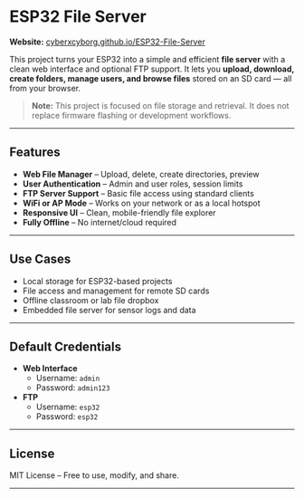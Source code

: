 # ESP32 File Server

**Website:** [cyberxcyborg.github.io/ESP32-File-Server](https://cyberxcyborg.github.io/ESP32-File-Server)

This project turns your ESP32 into a simple and efficient **file server** with a clean web interface and optional FTP support. It lets you **upload, download, create folders, manage users, and browse files** stored on an SD card — all from your browser.

> **Note:** This project is focused on file storage and retrieval. It does not replace firmware flashing or development workflows.

---

## Features

- **Web File Manager** – Upload, delete, create directories, preview
- **User Authentication** – Admin and user roles, session limits
- **FTP Server Support** – Basic file access using standard clients
- **WiFi or AP Mode** – Works on your network or as a local hotspot
- **Responsive UI** – Clean, mobile-friendly file explorer
- **Fully Offline** – No internet/cloud required

---

## Use Cases

- Local storage for ESP32-based projects
- File access and management for remote SD cards
- Offline classroom or lab file dropbox
- Embedded file server for sensor logs and data

---
  
## Default Credentials

- **Web Interface**
  - Username: `admin`
  - Password: `admin123`
- **FTP**
  - Username: `esp32`
  - Password: `esp32`

---

## License

MIT License – Free to use, modify, and share.

---
